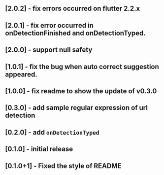 ## [2.0.2] - fix errors occurred on flutter 2.2.x

## [2.0.1] - fix error occurred in onDetectionFinished and onDetectionTyped.

## [2.0.0] - support null safety

## [1.0.1] - fix the bug when auto correct suggestion appeared.

## [1.0.0] - fix readme to show the update of v0.3.0

## [0.3.0] - add sample regular expression of url detection

## [0.2.0] - add `onDetectionTyped`

## [0.1.0] - initial release

## [0.1.0+1] - Fixed the style of README